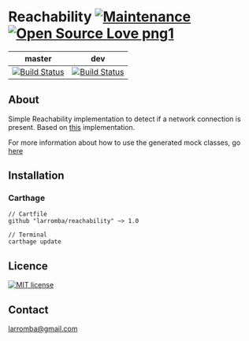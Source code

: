 # Reachability [![Maintenance](https://img.shields.io/badge/Maintained%3F-yes-green.svg)](https://GitHub.com/Naereen/StrapDown.js/graphs/commit-activity) [![Open Source Love png1](https://badges.frapsoft.com/os/v1/open-source.png?v=103)](https://github.com/ellerbrock/open-source-badges/)

| master  | dev |
| ------------- | ------------- |
| [![Build Status](https://travis-ci.com/larromba/Reachability.svg?branch=master)](https://travis-ci.com/larromba/reachability) | [![Build Status](https://travis-ci.com/larromba/Reachability.svg?branch=dev)](https://travis-ci.com/larromba/reachability) |

## About
Simple Reachability implementation to detect if a network connection is present. Based on [this](https://github.com/larromba/etcetera) implementation.

For more information about how to use the generated mock classes, go [here](https://github.com/larromba/swift-mockable)

## Installation

### Carthage

```
// Cartfile
github "larromba/reachability" ~> 1.0
```

```
// Terminal
carthage update
```

## Licence
[![MIT license](https://img.shields.io/badge/License-MIT-blue.svg)](https://lbesson.mit-license.org/)

## Contact
larromba@gmail.com
